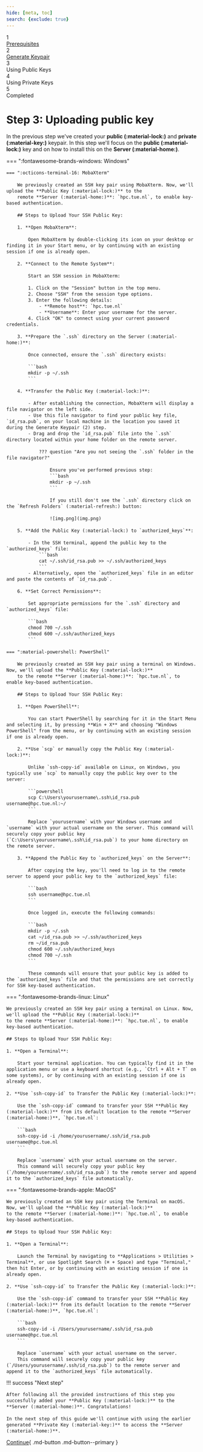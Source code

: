 ```yaml
---
hide: [meta, toc]
search: {exclude: true}
---
```


<div class="stepper-wrapper">
  <div class="stepper-item completed">
    <div class="step-counter">1</div>
    <div class="step-name"><a href="../step-1/">Prerequisites</a></div>
  </div>
  <div class="stepper-item completed">
    <div class="step-counter">2</div>
    <div class="step-name"><a href="../step-2/">Generate Keypair</a></div>
  </div>
  <div class="stepper-item active">
    <div class="step-counter">3</div>
    <div class="step-name">Using Public Keys</div>
  </div>
  <div class="stepper-item">
    <div class="step-counter">4</div>
    <div class="step-name">Using Private Keys</div>
  </div>
  <div class="stepper-item">
    <div class="step-counter">5</div>
    <div class="step-name">Completed</div>
  </div>
</div>

# Step 3: Uploading public key

In the previous step we've created your **public (:material-lock:)** and **private (:material-key:)** keypair. In this 
step we'll focus on the **public (:material-lock:)** key and on how to install this on the **Server (:material-home:)**.

=== ":fontawesome-brands-windows: Windows"

    === ":octicons-terminal-16: MobaXterm"

        We previously created an SSH key pair using MobaXterm. Now, we'll upload the **Public Key (:material-lock:)** to the 
        remote **Server (:material-home:)**: `hpc.tue.nl`, to enable key-based authentication.
    
        ## Steps to Upload Your SSH Public Key:
    
        1. **Open MobaXterm**:
    
            Open MobaXterm by double-clicking its icon on your desktop or finding it in your Start menu, or by continuing with an existing session if one is already open.
    
        2. **Connect to the Remote System**:
    
            Start an SSH session in MobaXterm:
    
            1. Click on the "Session" button in the top menu.
            2. Choose "SSH" from the session type options.
            3. Enter the following details:
                - **Remote host**: `hpc.tue.nl`
                - **Username**: Enter your username for the server.
            4. Click "OK" to connect using your current password credentials.
    
        3. **Prepare the `.ssh` directory on the Server (:material-home:)**:
    
            Once connected, ensure the `.ssh` directory exists:
    
            ```bash
            mkdir -p ~/.ssh
            ```
    
        4. **Transfer the Public Key (:material-lock:)**:
    
            - After establishing the connection, MobaXterm will display a file navigator on the left side.
            - Use this file navigator to find your public key file, `id_rsa.pub`, on your local machine in the location you saved it during the Generate Keypair (2) step.
            - Drag and drop the `id_rsa.pub` file into the `.ssh` directory located within your home folder on the remote server.
    
                ??? question "Are you not seeing the `.ssh` folder in the file navigator?"
        
                    Ensure you've performed previous step:
                    ```bash
                    mkdir -p ~/.ssh
                    ```
    
                    If you still don't see the `.ssh` directory click on the `Refresh Folders` (:material-refresh:) button:
    
                    ![img.png](img.png)
    
        5. **Add the Public Key (:material-lock:) to `authorized_keys`**:
    
            - In the SSH terminal, append the public key to the `authorized_keys` file:
                ```bash
                cat ~/.ssh/id_rsa.pub >> ~/.ssh/authorized_keys
                ```
            - Alternatively, open the `authorized_keys` file in an editor and paste the contents of `id_rsa.pub`.
    
        6. **Set Correct Permissions**:
    
            Set appropriate permissions for the `.ssh` directory and `authorized_keys` file:
    
            ```bash
            chmod 700 ~/.ssh
            chmod 600 ~/.ssh/authorized_keys
            ```

    === ":material-powershell: PowerShell"

        We previously created an SSH key pair using a terminal on Windows. Now, we'll upload the **Public Key (:material-lock:)**
        to the remote **Server (:material-home:)**: `hpc.tue.nl`, to enable key-based authentication.
        
        ## Steps to Upload Your SSH Public Key:
    
        1. **Open PowerShell**:
    
            You can start PowerShell by searching for it in the Start Menu and selecting it, by pressing **Win + X** and choosing "Windows PowerShell" from the menu, or by continuing with an existing session if one is already open.
    
        2. **Use `scp` or manually copy the Public Key (:material-lock:)**:
    
            Unlike `ssh-copy-id` available on Linux, on Windows, you typically use `scp` to manually copy the public key over to the server:
    
            ```powershell
            scp C:\Users\yourusername\.ssh\id_rsa.pub username@hpc.tue.nl:~/
            ```
    
            Replace `yourusername` with your Windows username and `username` with your actual username on the server. This command will securely copy your public key (`C:\Users\yourusername\.ssh\id_rsa.pub`) to your home directory on the remote server.
    
        3. **Append the Public Key to `authorized_keys` on the Server**:
    
            After copying the key, you'll need to log in to the remote server to append your public key to the `authorized_keys` file:
    
            ```bash
            ssh username@hpc.tue.nl
            ```
    
            Once logged in, execute the following commands:
    
            ```bash
            mkdir -p ~/.ssh
            cat ~/id_rsa.pub >> ~/.ssh/authorized_keys
            rm ~/id_rsa.pub
            chmod 600 ~/.ssh/authorized_keys
            chmod 700 ~/.ssh
            ```
    
            These commands will ensure that your public key is added to the `authorized_keys` file and that the permissions are set correctly for SSH key-based authentication.

=== ":fontawesome-brands-linux: Linux"

    We previously created an SSH key pair using a terminal on Linux. Now, we'll upload the **Public Key (:material-lock:)** 
    to the remote **Server (:material-home:)**: `hpc.tue.nl`, to enable key-based authentication.

    ## Steps to Upload Your SSH Public Key:

    1. **Open a Terminal**:

        Start your terminal application. You can typically find it in the application menu or use a keyboard shortcut (e.g., `Ctrl + Alt + T` on some systems), or by continuing with an existing session if one is already open.

    2. **Use `ssh-copy-id` to Transfer the Public Key (:material-lock:)**:

        Use the `ssh-copy-id` command to transfer your SSH **Public Key (:material-lock:)** from its default location to the remote **Server (:material-home:)**, `hpc.tue.nl`:

        ```bash
        ssh-copy-id -i /home/yourusername/.ssh/id_rsa.pub username@hpc.tue.nl
        ```

        Replace `username` with your actual username on the server. 
        This command will securely copy your public key (`/home/yourusername/.ssh/id_rsa.pub`) to the remote server and append it to the `authorized_keys` file automatically.

=== ":fontawesome-brands-apple: MacOS"

    We previously created an SSH key pair using the Terminal on macOS. Now, we'll upload the **Public Key (:material-lock:)** 
    to the remote **Server (:material-home:)**: `hpc.tue.nl`, to enable key-based authentication. 

    ## Steps to Upload Your SSH Public Key:

    1. **Open a Terminal**:

        Launch the Terminal by navigating to **Applications > Utilities > Terminal**, or use Spotlight Search (⌘ + Space) and type "Terminal," then hit Enter, or by continuing with an existing session if one is already open.

    2. **Use `ssh-copy-id` to Transfer the Public Key (:material-lock:)**:

        Use the `ssh-copy-id` command to transfer your SSH **Public Key (:material-lock:)** from its default location to the remote **Server (:material-home:)**, `hpc.tue.nl`:

        ```bash
        ssh-copy-id -i /Users/yourusername/.ssh/id_rsa.pub username@hpc.tue.nl
        ```

        Replace `username` with your actual username on the server. 
        This command will securely copy your public key (`/Users/yourusername/.ssh/id_rsa.pub`) to the remote server and append it to the `authorized_keys` file automatically.

!!! success "Next step"

    After following all the provided instructions of this step you succesfully added your **Public Key (:material-lock:)** to the **Server (:material-home:)**. Congratulations!

    In the next step of this guide we'll continue with using the earlier generated **Private Key (:material-key:)** to access the **Server (:material-home:)**.


[Continue](step-4.md){ .md-button .md-button--primary }
